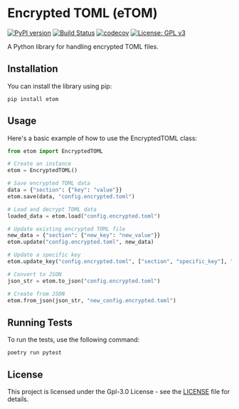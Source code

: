 # Encrypted TOML (eTOM)

[![PyPI version](https://badge.fury.io/py/etom.svg)](https://badge.fury.io/py/etom)
[![Build Status](https://travis-ci.com/andrewp-as-is/etom.svg?branch=master)](https://travis-ci.com/andrewp-as-is/etom)
[![codecov](https://codecov.io/gh/andrewp-as-is/etom/branch/master/graph/badge.svg)](https://codecov.io/gh/andrewp-as-is/etom)
[![License: GPL v3](https://img.shields.io/badge/License-GPLv3-blue.svg)](https://www.gnu.org/licenses/gpl-3.0)

A Python library for handling encrypted TOML files.

## Installation

You can install the library using pip:

```
pip install etom
```

## Usage

Here's a basic example of how to use the EncryptedTOML class:

```python
from etom import EncryptedTOML

# Create an instance
etom = EncryptedTOML()

# Save encrypted TOML data
data = {"section": {"key": "value"}}
etom.save(data, "config.encrypted.toml")

# Load and decrypt TOML data
loaded_data = etom.load("config.encrypted.toml")

# Update existing encrypted TOML file
new_data = {"section": {"new_key": "new_value"}}
etom.update("config.encrypted.toml", new_data)

# Update a specific key
etom.update_key("config.encrypted.toml", ["section", "specific_key"], "specific_value")

# Convert to JSON
json_str = etom.to_json("config.encrypted.toml")

# Create from JSON
etom.from_json(json_str, "new_config.encrypted.toml")
```

## Running Tests

To run the tests, use the following command:

```
poetry run pytest
```

## License

This project is licensed under the Gpl-3.0 License - see the [LICENSE](LICENSE) file for details.
```

